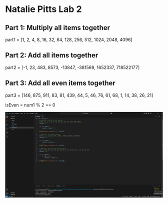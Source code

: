 # Natalie Pitts Lab 2

## Part 1: Multiply all items together
part1 = [1, 2, 4, 8, 16, 32, 64, 128, 256, 512, 1024, 2048, 4096]

## Part 2: Add all items together
part2 = [-1, 23, 483, 8573, -13847, -381569, 1652337, 718522177]

## Part 3: Add all even items together
part3 = [146, 875, 911, 83, 81, 439, 44, 5, 46, 76, 61, 68, 1, 14, 38, 26, 21] 

isEven = num1 % 2 == 0

![alt text](Lab2_screenshot.png)
